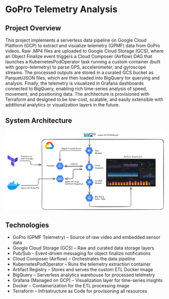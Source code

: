 # GoPro Telemetry Analysis

## Project Overview

This project implements a serverless data pipeline on Google Cloud Platform (GCP) to extract and visualize telemetry (GPMF) data from GoPro videos. Raw .MP4 files are uploaded to Google Cloud Storage (GCS), where an Object Finalize event triggers a Cloud Composer (Airflow) DAG that launches a KubernetesPodOperator task running a custom container (built with gopro-telemetry) to parse GPS, accelerometer, and gyroscope streams. The processed outputs are stored in a curated GCS bucket as Parquet/JSON files, which are then loaded into BigQuery for querying and analysis. Finally, the telemetry is visualized in Grafana dashboards connected to BigQuery, enabling rich time-series analysis of speed, movement, and positioning data. The architecture is provisioned with Terraform and designed to be low-cost, scalable, and easily extensible with additional analytics or visualization layers in the future.

## System Architecture

![System Architecture](assets/architecture-gcp.png)

## Technologies

- GoPro (GPMF Telemetry) – Source of raw video and embedded sensor data
- Google Cloud Storage (GCS) – Raw and curated data storage layers
- Pub/Sub – Event-driven messaging for object finalize notifications
- Cloud Composer (Airflow) – Orchestrates the data pipeline
- KubernetesPodOperator – Runs the telemetry extraction container
- Artifact Registry – Stores and serves the custom ETL Docker image
- BigQuery – Serverless analytics warehouse for processed telemetry
- Grafana (Managed on GCP) – Visualization layer for time-series insights
- Docker – Containerization for the ETL processing image
- Terraform – Infrastructure as Code for provisioning all resources
